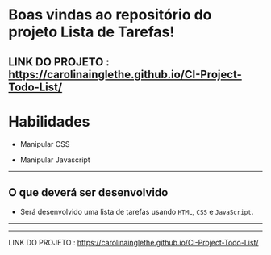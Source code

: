 

# Boas vindas ao repositório do projeto Lista de Tarefas!


  LINK DO PROJETO : https://carolinainglethe.github.io/CI-Project-Todo-List/
---

# Habilidades

- Manipular CSS

- Manipular Javascript

--- 

## O que deverá ser desenvolvido

- Será desenvolvido uma lista de tarefas usando `HTML`, `CSS` e `JavaScript`.

---

---
  
  LINK DO PROJETO : https://carolinainglethe.github.io/CI-Project-Todo-List/
